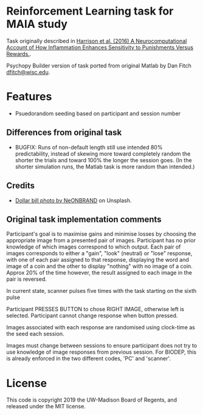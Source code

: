 # Reinforcement Learning task for MAIA study

Task originally described in [Harrison et al. (2016) A Neurocomputational Account of How Inflammation Enhances Sensitivity to Punishments Versus Rewards.](https://dx.doi.org/10.1016%2Fj.biopsych.2015.07.018).

Psychopy Builder version of task ported from original Matlab by Dan Fitch <dfitch@wisc.edu>.

# Features

* Psuedorandom seeding based on participant and session number

## Differences from original task

* BUGFIX: Runs of non-default length still use intended 80% predictability,
instead of skewing more toward completely random the shorter the trials
and toward 100% the longer the session goes. (In the shorter simulation runs, 
the Matlab task is more random than intended.)

## Credits

* [Dollar bill photo by NeONBRAND](https://unsplash.com/photos/8fDhgAN5zG0) on Unsplash.


## Original task implementation comments

Participant's goal is to maximise gains and minimise losses by choosing
the appropriate image from a presented pair of images. Participant has no
prior knowledge of which images correspond to which output.
Each pair of images corresponds to either a "gain", "look" (neutral) or
"lose" response, with one of each pair assigned to that response,
displaying the word and image of a coin and the other to display
"nothing" with no image of a coin. 
Approx 20% of the time however, the result assigned to each image in the
pair is reversed.

In current state, scanner pulses five times with the task starting on the
sixth pulse

Participant PRESSES BUTTON to chose RIGHT IMAGE, otherwise left
is selected. Participant cannot change response when button pressed.

Images associated with each response are randomised using clock-time as
the seed each session.

Images must change between sessions to ensure participant does not try to
use knowledge of image responses from previous session. For BIODEP, this
is already enforced in the two different codes, 'PC' and 'scanner'.


# License

This code is copyright 2019 the UW-Madison Board of Regents, and released under the MIT license.
